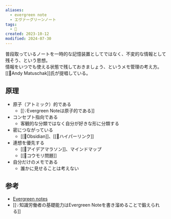 ```yaml
---
aliases:
  - evergreen note
  - エヴァーグリーンノート
tags:
  - 📝
created: 2023-10-12
modified: 2024-07-30
---
```

普段取っているノートを一時的な記憶装置としてではなく、不変的な情報として残そう、という思想。  
情報をいつでも使える状態で残しておきましょう、というメモ管理の考え方。[[👤Andy Matuschak]]氏が提唱している。

## 原理
- 原子（アトミック）的である
	- [[💡Evergreen Noteは原子的である]]
- コンセプト指向である
	- 客観的な分類ではなく自分が好きな形に分類する
- 密につながっている
	- [[🧰Obsidian]]、[[📝ハイパーリンク]]
- 連想を優先する
	- [[📝アイデアマラソン]]、マインドマップ
	- [[📝コウモリ問題]] 
- 自分だけのメモである
	- 誰かに見せることは考えない

## 参考
- [Evergreen notes](https://notes.andymatuschak.org/Evergreen_notes)
- [[💡知識労働者の基礎能力はEvergreen Noteを書き溜めることで鍛えられる]]